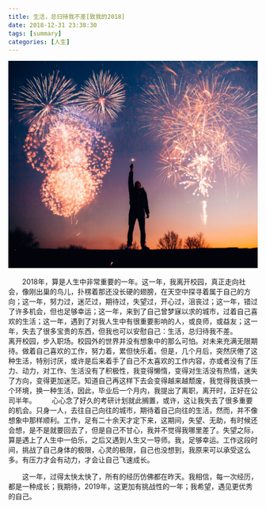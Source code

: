 ```yaml
---
title: 生活，总归待我不差[致我的2018]
date: 2018-12-31 23:38:30
tags: [summary]
categories: [人生]
---
```

![happyending-2018](happyending-2018/happyending-2018.jpg) 

&emsp;&emsp;2018年，算是人生中非常重要的一年。这一年，我离开校园，真正走向社会，像刚出巢的鸟儿，扑楞着那还没长硬的翅膀，在天空中探寻着属于自己的方向；这一年，努力过，迷茫过，期待过，失望过，开心过，沮丧过；这一年，错过了许多机会，但也足够幸运；这一年，来到了自己曾梦寐以求的城市，过着自己喜欢的生活；这一年，遇到了对我人生中有很重要影响的人，或良师，或益友；这一年，失去了很多宝贵的东西，但我也可以安慰自己：生活，总归待我不差。
&emsp;&emsp;离开校园，步入职场。校园外的世界并没有想象中的那么可怕。对未来充满无限期待。做着自己喜欢的工作，努力着，累但快乐着。但是，几个月后，突然厌倦了这种生活，特别讨厌，或许是后来着手了自己不太喜欢的工作内容，亦或者没有了压力、动力，对工作、生活没有了积极性，我变得懒惰，变得对生活没有热情，迷失了方向，变得更加迷茫。知道自己再这样下去会变得越来越颓废，我觉得我该换一个环境，换一种生活，因此，毕业后一个月内，我提出了离职，离开时，正好在公司半年。
&emsp;&emsp;心心念了好久的考研计划就此搁置，或许，这让我失去了很多重要的机会。只身一人，去往自己向往的城市，期待着自己向往的生活，然而，并不像想象中那样顺利。工作，足有二十余天才定下来，这期间，失望、无助，有时候还会想，是不是就要回去了，但是自己不甘心，我并不觉得我哪里差了。失望之际，算是遇上了人生中一伯乐，之后又遇到人生又一导师。我，足够幸运。工作这段时间，挑战了自己身体的极限，心灵的极限，自己也没想到，我原来可以承受这么多。有压力才会有动力，才会让自己飞速成长。

<!-- more -->
&emsp;&emsp;这一年，过得太快太快了，所有的经历仿佛都在昨天。我相信，每一次经历，都是一种成长；我期待，2019年，这更加有挑战性的一年；我希望，遇见更优秀的自己。